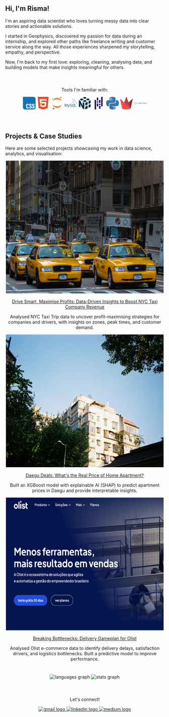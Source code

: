 <br clear="both">

<h2 align="left">Hi, I'm Risma!</h2>

<p>
I'm an aspiring data scientist who loves turning messy data into clear stories and actionable solutions.
</p>
  
<p>
I started in Geophysics, discovered my passion for data during an internship, and explored other paths like freelance writing and customer service along the way. All those experiences sharpened my storytelling, empathy, and perspective.
</p>

<p>
Now, I'm back to my first love: exploring, cleaning, analysing data, and building models that make insights meaningful for others.
</p>

###

<br clear="both">

<div align="center">
  <p>Tools I'm familiar with:</p>
</div>
<!-- Horizontal icons using a table -->
<p align="center">
  <img src="https://raw.githubusercontent.com/rismawidiya/Risma/refs/heads/main/images/CSS.svg" width="40" height="40" alt="CSS logo" />
  <img src="https://raw.githubusercontent.com/rismawidiya/Risma/refs/heads/main/images/HTML5.svg" width="40" height="40" alt="HTML5 logo" />
  <img src="https://raw.githubusercontent.com/rismawidiya/Risma/refs/heads/main/images/Jupyter.svg" width="40" height="40" alt="Jupyter logo" />
  <img src="https://raw.githubusercontent.com/rismawidiya/Risma/refs/heads/main/images/MySQL.svg" width="40" height="40" alt="MySQL logo" />
  <img src="https://raw.githubusercontent.com/rismawidiya/Risma/refs/heads/main/images/NumPy.svg" width="40" height="40" alt="NumPy logo" />
  <img src="https://raw.githubusercontent.com/rismawidiya/Risma/refs/heads/main/images/pandas.svg" width="40" height="40" alt="Pandas logo" />
  <img src="https://raw.githubusercontent.com/rismawidiya/Risma/refs/heads/main/images/Python.svg" width="40" height="40" alt="Python logo" />
  <img src="https://raw.githubusercontent.com/rismawidiya/Risma/refs/heads/main/images/streamlit.png" width="40" height="40" alt="Python logo" />
  <img src="https://raw.githubusercontent.com/rismawidiya/Risma/refs/heads/main/images/tableau.svg" width="40" height="40" alt="Python logo" />
</p>

###

<br clear="both">

<h2 align="left">Projects & Case Studies</h2>

<p>Here are some selected projects showcasing my work in data science, analytics, and visualisation:</p>

<div align="center">

  <!-- Project 1 -->
  <a href="https://github.com/rismawidiya/Module-02-Capstone-Risma" target="_blank">
    <img src="https://raw.githubusercontent.com/rismawidiya/Risma/refs/heads/main/images/project1.jpg" width="500" height="420" alt="NYC Taxi Project" />
    <p>Drive Smart, Maximise Profits: Data-Driven Insights to Boost NYC Taxi Company Revenue</p>
  </a>
  <p>Analysed NYC Taxi Trip data to uncover profit-maximising strategies for companies and drivers, with insights on zones, peak times, and customer demand.</p>

  <!-- Project 2 -->
  <a href="https://github.com/rismawidiya/Module-03-Capstone-Risma" target="_blank">
    <img src="https://raw.githubusercontent.com/rismawidiya/Risma/refs/heads/main/images/project2.jpg" width="500" height="420" alt="Daegu Apartment Project" />
    <p>Daegu Deals: What's the Real Price of Home Apartment?</p>
  </a>
  <p>Built an XGBoost model with explainable AI (SHAP) to predict apartment prices in Daegu and provide interpretable insights.</p>

  <!-- Project 3 -->
  <a href="https://github.com/rismawidiya/Final-Project-Olist" target="_blank">
    <img src="https://raw.githubusercontent.com/rismawidiya/Risma/refs/heads/main/images/project3.png" width="500" height="420" alt="Olist Project" />
    <p>Breaking Bottlenecks: Delivery Gameplan for Olist</p>
  </a>
  <p>Analysed Olist e-commerce data to identify delivery delays, satisfaction drivers, and logistics bottlenecks. Built a predictive model to improve performance.</p>

</div>

###

<br clear="both">

<div align="center">
  <img src="https://github-readme-stats.vercel.app/api/top-langs?username=rismawidiya&locale=en&hide_title=false&layout=compact&card_width=320&langs_count=5&theme=dracula&hide_border=true&custom_title=Risma's%20Languages" width="150" height="150" alt="languages graph"  />
  <img src="https://github-readme-stats.vercel.app/api?username=rismawidiya&hide_title=false&hide_rank=true&show_icons=true&include_all_commits=true&count_private=true&disable_animations=false&theme=dracula&locale=en&hide_border=true&custom_title=Risma's%20Stats" width="150" height="150" alt="stats graph"  />
</div>

###

<br clear="both">

<div align="center">
  <p>Let's connect!</p>
</div>

<div align="center">
  <a href="mailto:rismawidiya01@gmail.com" target="_blank">
    <img src="https://img.shields.io/static/v1?message=Gmail&logo=gmail&label=&color=D14836&logoColor=white&labelColor=&style=for-the-badge" height="35" alt="gmail logo"  />
  </a>
  <a href="https://www.linkedin.com/in/risma-w-18b245348/" target="_blank">
    <img src="https://img.shields.io/static/v1?message=LinkedIn&logo=linkedin&label=&color=0077B5&logoColor=white&labelColor=&style=for-the-badge" height="35" alt="linkedin logo"  />
  </a>
  <a href="https://medium.com/@rismawidiya01" target="_blank">
    <img src="https://img.shields.io/static/v1?message=Medium&logo=medium&label=&color=12100E&logoColor=white&labelColor=&style=for-the-badge" height="35" alt="medium logo"  />
  </a>
</div>

